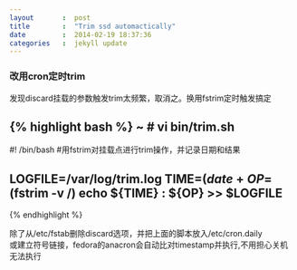 ```yaml
---
layout       :  post
title        :  "Trim ssd automactically"
date         :  2014-02-19 18:37:36
categories   :  jekyll update
---
```

### 改用cron定时trim ###
发现discard挂载的参数触发trim太频繁，取消之。换用fstrim定时触发搞定

{% highlight bash %}
~ # vi bin/trim.sh
-----------------------
#! /bin/bash
#用fstrim对挂载点进行trim操作，并记录日期和结果

LOGFILE=/var/log/trim.log
TIME=$(date +%F)
OP=$(fstrim -v /)
echo ${TIME} : ${OP} >> $LOGFILE
-----------------------

{% endhighlight %}

除了从/etc/fstab删除discard选项，并把上面的脚本放入/etc/cron.daily  
或建立符号链接，fedora的anacron会自动比对timestamp并执行,不用担心关机无法执行
